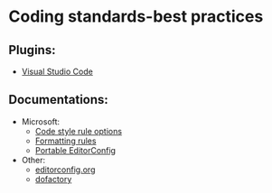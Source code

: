 # Coding standards-best practices

## Plugins:
* [Visual Studio Code](https://marketplace.visualstudio.com/items?itemName=EditorConfig.EditorConfig)


## Documentations:
* Microsoft:
  * [Code style rule options](https://docs.microsoft.com/en-us/dotnet/fundamentals/code-analysis/code-style-rule-options)
  * [Formatting rules](https://docs.microsoft.com/en-us/dotnet/fundamentals/code-analysis/style-rules/formatting-rules)
  * [Portable EditorConfig](https://docs.microsoft.com/en-us/visualstudio/ide/create-portable-custom-editor-options?view=vs-2022)
* Other:
  * [editorconfig.org](https://editorconfig.org/)
  * [dofactory](https://www.dofactory.com/csharp-coding-standards)
